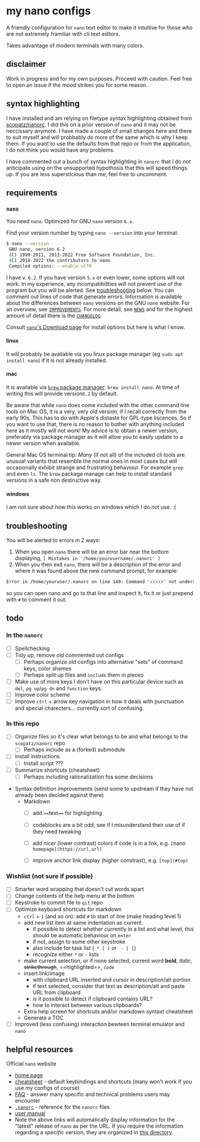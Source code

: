 # my nano configs

A friendly configuration for `nano` text editor to make it intuitive for those who are not extremely framiliar with cli text editors. 

Takes advantage of modern terminals with many colors. 

## disclaimer

Work in progress and for my own purposes. Proceed with caution. Feel free to open an issue if the mood strikes you for some reason. 

## syntax highlighting

I have installed and am relying on filetype syntax highlighting obtained from [scopatz/nanorc](https://github.com/scopatz/nanorc). I did this on a prior version of `nano` and it may not be neccissary anymore. I have made a couple of small changes here and there to suit myself and will probbably do more of the same which is why I keep them. If you want to use the defaults from that repo or from the application, I do not think you would have any problems. 

I have commented out a bunch of syntax highlighting in `nanorc` that I do not anticipate using on the unsupported hypothosis that this will speed things up. If you are less supersticious than me, feel free to uncomment. 

## requirements

### `nano`

You need `nano`. Optimized for GNU `nano` version `6.x`. 

Find your version number by typing `nano --version` into your terminal:

```bash
$ nano --version
 GNU nano, version 6.2
 (C) 1999-2011, 2013-2022 Free Software Foundation, Inc.
 (C) 2014-2022 the contributors to nano
 Compiled options: --enable-utf8
```
I have v. `6.2`. If you have version `5.x` or even lower, some options will not work. In my experience, any incompatibilities will not prevent use of the program but you will be alerted. See [troubleshooting](#troubleshooting) below. You can comment out lines of code that generate errors. 
Information is available about the differences between `nano` versions on the GNU `nano` website. For an overview, see [`IMPROVEMENTS`](https://nano-editor.org/dist/latest/IMPROVEMENTS). For more detail, see [`NEWS`](https://nano-editor.org/dist/latest/NEWS) and for the highest amount of detail there is the [`CHANGELOG`](https://nano-editor.org/dist/latest/ChangeLog)

Consult [`nano`'s Download page](https://nano-editor.org/download.php) for install options but here is what I know. 

#### linux

It will probably be available via you linux package manager (eg `sudo apt install nano`) if it is not already installed. 

#### mac

It is available via [`brew` package manager](https://brew.sh): `brew install nano`. At time of writing this will provide version`6.2` by default.

Be aware that while `nano` does come included with the other command line tools on Mac OS, it is a very, very old version, if I recall correctly from the early 90s. This has to do with Apple's distaste for GPL-type liscences. So if you want to use that, there is no reason to bother with anything included here as it mostly will not work! My advice is to obtain a newer version, preferably via package manager as it will allow you to easily update to a newer version when available. 

General Mac OS terminal tip: *Many* (if not all) of the included cli tools are unusual variants that resemble the normal ones in *most* cases but will occasionally exhibit strange and frustrating behaviour. For example `grep` and even `ls`. The `brew` package manage can help to install standard versions in a safe non destructive way.

#### windows 

I am not sure about how this works on windows which I do not use. :(

## troubleshooting

You will be alerted to errors in 2 ways:

 1. When you open `nano` there will be an error bar near the bottom displaying, `[ Mistakes in '/home/yourusername/.nanorc' ]`
 2. When you then exit `nano`, there will be a description of the error and where it was found above the new command prompt, for example:

```bash
Error in /home/youruser/.nanorc on line 149: Command "xxxxx" not understood
```
 so you can open nano and go to that line and inspect it, fix it or just prepend with `#` to comment it out.

## todo

### In the `nanorc`

 * [ ] Spellchecking
 * [ ] Tidy up, remove old commented out configs
 	* [ ] Perhaps organize old configs into alternative "sets" of command keys, color shemes
 	* [ ] Perhaps split up files and `include` them in pieces
 * [ ] Make use of more keys I don't have on this particular device such as `del`, `pg up`/`pg dn` and `function` keys. 
 * [ ] Improve color scheme
 * [ ] Improve `ctrl` + arrow key navigation in how it deals with punctuation and special charecters... currently sort of confusing.

### In this repo

 * [ ] Organize files so it's clear what belongs to be and what belongs to the `scopatz/nanorc` repo
 	* [ ] Perhaps include as a (forked) submodule
 * [ ] Install instructions
 	* [ ] Install script ???
 * [ ] Summarize shortcuts (cheatsheet)
 	* [ ] Perhaps including rationalization fos some decisions
 * Syntax definition improvements (send some to upstream if they have not already been decided against there)
 	* Markdown
 		* [ ] add `==`text`==` for highlighting
 		* [ ] codeblocks are a bit odd; see if I misunderstand their use of if they need tweaking
 		* [ ] add nicer (lower contrast) colors if code is in a link, e.g. `[`nano` homepage](https://url.url)` 
 		* [ ] improve anchor link display (higher constrast), e.g. `[top](#top)`


### Wishlist (not sure if possible)

 * [ ] Smarter word wrapping that doesn't cut words apart
 * [ ] Change contents of the help menu at the bottom
 * [ ] Keystroke to commit file to `git` repo
 * [ ] Optimize keyboard shortcuts for markdown
 	* `ctrl` + `1` (and so on): add `#` to start of line (make heading level 1)
 	* add new list item at same indentation as current.
 		* if possible to detect whether currently in a list and what level, this should be automatic behaviour on `enter`
 		* if not, assign to some other keystroke
 		* also include for task list (` * [ ]` or ` - [ ]`)
 		* recognize either ` * ` or ` - ` lists
 	* make current selection, or if none selected, current word **bold**, *italic*, ~~strikethrough~~, ==highlighted==, `code`
 	* insert link/image 
 		* with clipboard URL inserted and cursor in description/alt portion
 		* if text selected, consider that text as description/alt and paste URL from clipboard 
 		* is it possible to detect if clipboard contains URL?
 		* how to interact between various clipboards?
 	* Extra help screen for shortcuts and/or markdown syntaxt cheatsheet
 	* Generate a TOC
 * [ ] Improved (less confusing) interaction bewteen terminal emulator and `nano`

## helpful resources

Official `nano` website

 * [home page](https://nano-editor.org/)
 * [cheatsheet](https://nano-editor.org/dist/latest/cheatsheet.html) - default keybindings and shortcuts (many won't work if you use my configs of course)
 * [FAQ](https://nano-editor.org/dist/latest/faq.html) - answer many specific and technical problems users may encounter
 * [`.nanorc`](https://nano-editor.org/dist/latest/nanorc.5.html) - reference for the `nanorc` files
 * [user manual](https://nano-editor.org/dist/latest/nano.html)
 * Note the above links will automatically display information for the "latest" release of `nano` as per the URL. If you require the information regarding a *specific* version, they are organized in [this directory](https://nano-editor.org/dist/). 


















